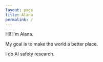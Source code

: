 ```yaml
---
layout: page
title: Alana
permalink: /
---
```


Hi! I'm Alana.

My goal is to make the world a better place.

I do AI safety research.

